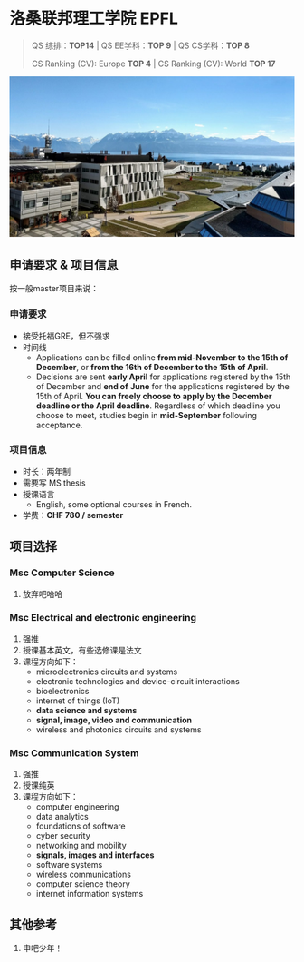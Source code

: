 # 洛桑联邦理工学院 EPFL

> QS 综排：**TOP14**	|	QS EE学科：**TOP 9**	|	QS CS学科：**TOP 8**
>
> CS Ranking (CV): Europe **TOP 4**	|	CS Ranking (CV): World **TOP 17**

![EPFL](img/epfl2.jpg)

## 申请要求 & 项目信息

按一般master项目来说：

### 申请要求

+ 接受托福GRE，但不强求
+ 时间线
  + Applications can be filled online **from mid-November to the 15th of December**, or **from the 16th of December to the 15th of April**.
  + Decisions are sent **early April** for applications registered by the 15th of December and **end of** **June** for the applications registered by the 15th of April. **You can freely choose to apply by the December deadline or the April deadline**. Regardless of which deadline you choose to meet, studies begin in **mid-September** following acceptance.

### 项目信息

+ 时长：两年制
+ 需要写 MS thesis
+ 授课语言
  + English, some optional courses in French.
+ 学费：**CHF 780 / semester**

## 项目选择

### **Msc Computer Science** 

1. 放弃吧哈哈

### **Msc Electrical and electronic engineering**

1. 强推
2. 授课基本英文，有些选修课是法文
3. 课程方向如下：
   + microelectronics circuits and systems
   + electronic technologies and device-circuit interactions
   + bioelectronics
   + internet of things (IoT)
   + **data science and systems**
   + **signal, image, video and communication**
   + wireless and photonics circuits and systems

### **Msc Communication System**

1. 强推
2. 授课纯英
3. 课程方向如下：
   + computer engineering
   + data analytics
   + foundations of software
   + cyber security
   + networking and mobility
   + **signals, images and interfaces**
   + software systems
   + wireless communications
   + computer science theory
   + internet information systems

## 其他参考

1. 申吧少年！